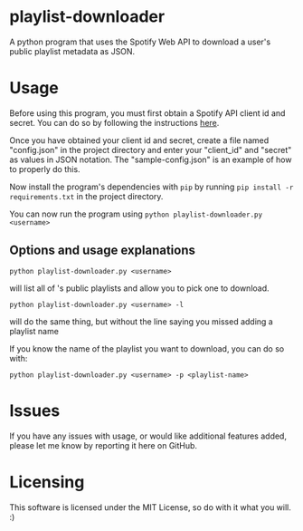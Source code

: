 # playlist-downloader

A python program that uses the Spotify Web API to download a user's public playlist metadata as JSON.

# Usage

Before using this program, you must first obtain a Spotify API client id and secret.
You can do so by following the instructions [here](https://developer.spotify.com/web-api/tutorial/#registering-your-application).

Once you have obtained your client id and secret, create a file named "config.json" in the project directory and enter your "client_id" and "secret" as values in JSON notation. The "sample-config.json" is an example of how to properly do this.

Now install the program's dependencies with `pip` by running `pip install -r requirements.txt` in the project directory.

You can now run the program using `python playlist-downloader.py <username>`

## Options and usage explanations

```
python playlist-downloader.py <username>
```
will list all of <username>'s public playlists and allow you to pick one to download.

```
python playlist-downloader.py <username> -l
```
will do the same thing, but without the line saying you missed adding a playlist name

If you know the name of the playlist you want to download, you can do so with:
```
python playlist-downloader.py <username> -p <playlist-name>
```

# Issues

If you have any issues with usage, or would like additional features added, please let me know by reporting it here on GitHub.

# Licensing

This software is licensed under the MIT License, so do with it what you will. :)


